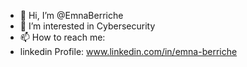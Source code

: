 - 👋 Hi, I’m @EmnaBerriche
- 👀 I’m interested in Cybersecurity
- 📫 How to reach me:
- linkedin Profile:  www.linkedin.com/in/emna-berriche 

<!---
EmnaBerriche/EmnaBerriche is a ✨ special ✨ repository because its `README.md` (this file) appears on your GitHub profile.
You can click the Preview link to take a look at your changes.
--->
